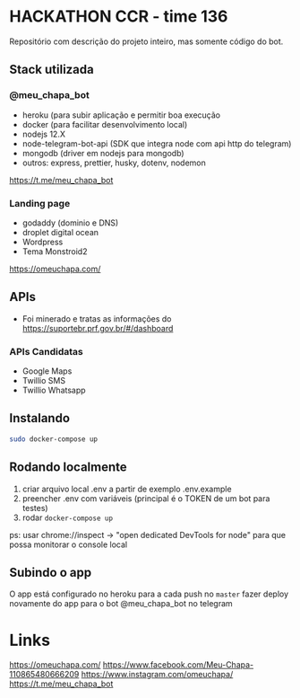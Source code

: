 # HACKATHON CCR - time 136

Repositório com descrição do projeto inteiro, mas somente código do bot.

## Stack utilizada

### @meu_chapa_bot

- heroku (para subir aplicação e permitir boa execução
- docker (para facilitar desenvolvimento local)
- nodejs 12.X
- node-telegram-bot-api (SDK que integra node com api http do telegram)
- mongodb (driver em nodejs para mongodb)
- outros: express, prettier, husky, dotenv, nodemon

https://t.me/meu_chapa_bot

### Landing page

- godaddy (dominio e DNS)
- droplet digital ocean
- Wordpress
- Tema Monstroid2

https://omeuchapa.com/

## APIs

- Foi minerado e tratas as informações do https://suportebr.prf.gov.br/#/dashboard

### APIs Candidatas

- Google Maps
- Twillio SMS
- Twillio Whatsapp

## Instalando

```sh
sudo docker-compose up
```

## Rodando localmente

1. criar arquivo local .env a partir de exemplo .env.example
2. preencher .env com variáveis (principal é o TOKEN de um bot para testes)
3. rodar `docker-compose up`

ps: usar chrome://inspect -> "open dedicated DevTools for node" para que possa monitorar o console local

## Subindo o app

O app está configurado no heroku para a cada push no `master` fazer deploy novamente do app para o bot @meu_chapa_bot no
telegram

# Links

https://omeuchapa.com/
https://www.facebook.com/Meu-Chapa-110865480666209
https://www.instagram.com/omeuchapa/
https://t.me/meu_chapa_bot

